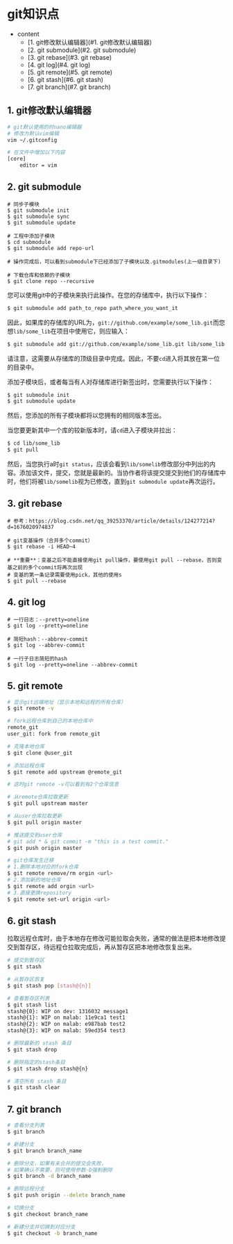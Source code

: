 # git知识点

- content
  - [1. git修改默认编辑器](#1. git修改默认编辑器)
  - [2. git submodule](#2. git submodule)
  - [3. git rebase](#3. git rebase)
  - [4. git log](#4. git log)
  - [5. git remote](#5. git remote)
  - [6. git stash](#6. git stash)
  - [7. git branch](#7. git branch)



## 1. git修改默认编辑器

```sh
# git默认使用的时nano编辑器
# 修改为默认vim编辑
vim ~/.gitconfig

# 在文件中增加以下内容
[core]
	editor = vim
```

## 2. git submodule

```shell
# 同步子模块
$ git submodule init
$ git submodule sync
$ git submodule update

# 工程中添加子模块
$ cd submodule
$ git submodule add repo-url

# 操作完成后，可以看到submodule下已经添加了子模块以及.gitmodules(上一级目录下)

# 下载仓库和依赖的子模块
$ git clone repo --recursive
```

您可以使用git中的子模块来执行此操作。在您的存储库中，执行以下操作：

```sh
$ git submodule add path_to_repo path_where_you_want_it
```

因此，如果库的存储库的URL为，`git://github.com/example/some_lib.git`而您想`lib/some_lib`在项目中使用它，则应输入：

```sh
$ git submodule add git://github.com/example/some_lib.git lib/some_lib
```

请注意，这需要从存储库的顶级目录中完成。因此，不要`cd`进入将其放在第一位的目录中。

添加子模块后，或者每当有人对存储库进行新签出时，您需要执行以下操作：

```sh
$ git submodule init
$ git submodule update
```

然后，您添加的所有子模块都将以您拥有的相同版本签出。

当您要更新其中一个库的较新版本时，请`cd`进入子模块并拉出：

```sh
$ cd lib/some_lib
$ git pull
```

然后，当您执行a时`git status`，应该会看到`lib/somelib`修改部分中列出的内容。添加该文件，提交，您就是最新的。当协作者将该提交提交到他们的存储库中时，他们将被`lib/somelib`视为已修改，直到`git submodule update`再次运行。

## 3. git rebase

```shell
# 参考：https://blog.csdn.net/qq_39253370/article/details/124277214?d=1676020974837

# git变基操作（合并多个commit）
$ git rebase -i HEAD~4

# **重要**：变基之后不能直接使用git pull操作，要使用git pull --rebase，否则变基之前的多个commit将再次出现
# 变基的第一条记录需要使用pick，其他的使用s
$ git pull --rebase
```

## 4. git log

```shell
# 一行日志：--pretty=oneline
$ git log --pretty=oneline

# 简短hash：--abbrev-commit
$ git log --abbrev-commit

# 一行子日志简短的hash
$ git log --pretty=oneline --abbrev-commit
```

## 5. git remote

```sh
# 显示git远端地址（显示本地和远程的所有仓库）
$ git remote -v

# fork远程仓库到自己的本地仓库中
remote_git
user_git: fork from remote_git

# 克隆本地仓库
$ git clone @user_git

# 添加远程仓库
$ git remote add upstream @remote_git

# 这时git remote -v可以看到有2个仓库信息

# 从remote仓库拉取更新
$ git pull upstream master

# 从user仓库拉取更新
$ git pull origin master

# 推送提交到user仓库
# git add * & git commit -m "this is a test commit."
$ git push origin master

# git仓库发生迁移
# 1.删除本地对应的fork仓库
$ git remote remove/rm orgin <url>
# 2.添加新的地址仓库
$ git remote add orgin <url>
# 3.直接更换repository
$ git remote set-url origin <url>
```

## 6. git stash

拉取远程仓库时，由于本地存在修改可能拉取会失败，通常的做法是把本地修改提交到暂存区，待远程仓拉取完成后，再从暂存区把本地修改恢复出来。

```sh
# 提交到暂存区
$ git stash

# 从暂存区恢复
$ git stash pop [stash@{n}]

# 查看暂存区列表
$ git stash list
stash@{0}: WIP on dev: 1316032 message1
stash@{1}: WIP on malab: 11e9ca1 test1
stash@{2}: WIP on malab: e987bab test2
stash@{3}: WIP on malab: 59ed354 test3

# 删除最新的 stash 条目
$ git stash drop

# 删除指定的stash条目
$ git stash drop stash@{n}

# 清空所有 stash 条目
$ git stash clear
```

## 7. git branch

```sh
# 查看分支列表
$ git branch

# 新建分支
$ git branch branch_name

# 删除分支，如果有未合并的提交会失败，
# 如果确认不需要，则可使用参数-D强制删除
$ git branch -d branch_name

# 删除远程分支
$ git push origin --delete branch_name

# 切换分支
$ git checkout branch_name

# 新建分支并切换到对应分支
$ git checkout -b branch_name
```

